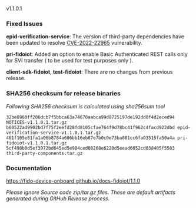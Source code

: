 v1.1.0.1

### Fixed Issues

**epid-verification-service**: The version of third-party dependencies have been updated to resolve [CVE-2022-22965](https://nvd.nist.gov/vuln/detail/CVE-2022-22965) vulnerability.

**pri-fidoiot**: Added an option to enable Basic Authenticated REST calls only for SVI transfer ( to be used for test purposes only ).

**client-sdk-fidoiot**, **test-fidoiot**: There are no changes from previous release.  

### SHA256 checksum for release binaries

*Following SHA256 checksum is calculated using sha256sum tool*
```
32be0960ff206dcb7f5bbca63a74670aabca99d8725197de192dd0f4d2eced94 NOTICES-v1.1.0.1.tar.gz
b60522ad9902bd7f75f2eefd28fd8105cfae764f9d78bc41f962c4facd922dbd epid-verification-service-v1.1.0.1.tar.gz
461f105e81fa1a06b8784a606bb16eb87e7b0c0e73ba081cc6fa03515fa50a4a pri-fidoiot-v1.1.0.1.tar.gz
5cf498b0d5ef3972bd645ed5e984ced08268e6220d5eead6652cd038405f5503 third-party-components.tar.gz

```


### Documentation

https://fido-device-onboard.github.io/docs-fidoiot/1.1.0

*Please ignore Source code zip/tar.gz files. These are default artifacts generated during GitHub Release process.*

